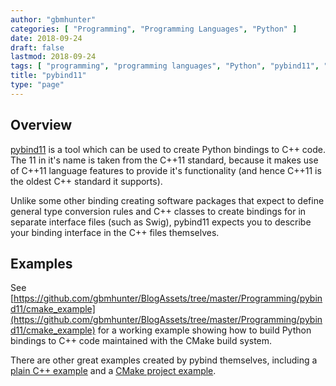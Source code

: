 ```yaml
---
author: "gbmhunter"
categories: [ "Programming", "Programming Languages", "Python" ]
date: 2018-09-24
draft: false
lastmod: 2018-09-24
tags: [ "programming", "programming languages", "Python", "pybind11", "C++", "C", "binding", "example" ]
title: "pybind11"
type: "page"
---
```


## Overview

[pybind11](https://github.com/pybind/pybind11) is a tool which can be used to create Python bindings to C++ code. The 11 in it's name is taken from the C++11 standard, because it makes use of C++11 language features to provide it's functionality (and hence C++11 is the oldest C++ standard it supports).

Unlike some other binding creating software packages that expect to define general type conversion rules and C++ classes to create bindings for in separate interface files (such as Swig), pybind11 expects you to describe your binding interface in the C++ files themselves.

## Examples

See [https://github.com/gbmhunter/BlogAssets/tree/master/Programming/pybind11/cmake_example](https://github.com/gbmhunter/BlogAssets/tree/master/Programming/pybind11/cmake_example) for a working example showing how to build Python bindings to C++ code maintained with the CMake build system.

There are other great examples created by pybind themselves, including a [plain C++ example](https://github.com/pybind/python_example) and a [CMake project example](https://github.com/pybind/cmake_example).
